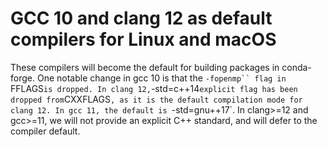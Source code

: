 # GCC 10 and clang 12 as default compilers for Linux and macOS

These compilers will become the default for building packages in
conda-forge. One notable change in gcc 10 is that the `-fopenmp`` flag in
`FFLAGS`is dropped. In clang 12,`-std=c++14`explicit flag has been
dropped from`CXXFLAGS`, as it is the default compilation mode for clang
12. In gcc 11, the default is `-std=gnu++17`. In clang>=12 and gcc>=11,
we will not provide an explicit C++ standard, and will defer to the
compiler default.
